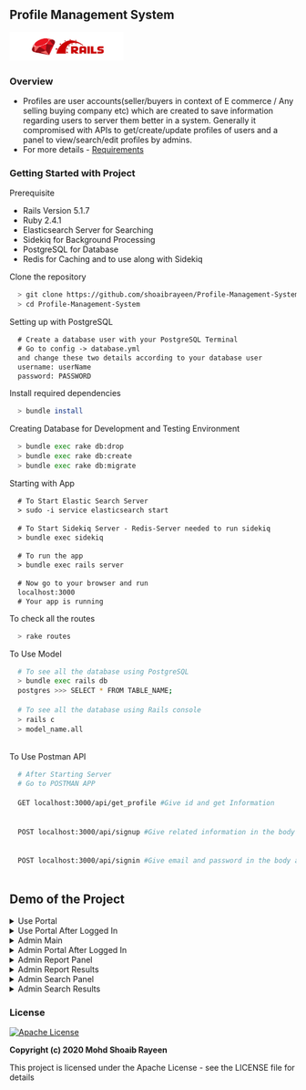 ## Profile Management System
<img src="/images/made_with_ror.jpeg" width="200" height="50">


### Overview
- Profiles are user accounts(seller/buyers in context of E commerce / Any selling buying company etc) which are created to save information regarding users to server them better in a system. Generally it compromised with APIs to get/create/update profiles of users and a panel to view/search/edit profiles by admins.
- For more details - [Requirements](./requirement.md)

### Getting Started with Project
Prerequisite
- Rails Version 5.1.7
- Ruby 2.4.1
- Elasticsearch Server for Searching
- Sidekiq for Background Processing
- PostgreSQL for Database
- Redis for Caching and to use along with Sidekiq


Clone the repository
```sh
  > git clone https://github.com/shoaibrayeen/Profile-Management-System
  > cd Profile-Management-System
```
Setting up with PostgreSQL
```
  # Create a database user with your PostgreSQL Terminal
  # Go to config -> database.yml
  and change these two details according to your database user
  username: userName
  password: PASSWORD
```

Install required dependencies
```sh
  > bundle install
```

Creating Database for Development and Testing Environment
```sh
  > bundle exec rake db:drop
  > bundle exec rake db:create
  > bundle exec rake db:migrate
```

Starting with App
```
  # To Start Elastic Search Server
  > sudo -i service elasticsearch start
  
  # To Start Sidekiq Server - Redis-Server needed to run sidekiq
  > bundle exec sidekiq
  
  # To run the app
  > bundle exec rails server
  
  # Now go to your browser and run
  localhost:3000
  # Your app is running
```
To check all the routes
```sh
  > rake routes
```

To Use Model
```sh
  # To see all the database using PostgreSQL
  > bundle exec rails db
  postgres >>> SELECT * FROM TABLE_NAME;
  
  # To see all the database using Rails console
  > rails c
  > model_name.all
  
```

To Use Postman API
```sh
  # After Starting Server
  # Go to POSTMAN APP
  
  GET localhost:3000/api/get_profile #Give id and get Information
  
  
  POST localhost:3000/api/signup #Give related information in the body and it'd validate accordingly
  
  
  POST localhost:3000/api/signin #Give email and password in the body and it'd validate accordingly
  
```

## Demo of the Project
<details>
<summary>Use Portal</summary>

<img src="/images/user_main.png">
</details>	

<details>
<summary>Use Portal After Logged In</summary>

<img src="/images/user_portal.png">
</details>	

<details>
<summary>Admin Main</summary>

<img src="/images/admin_main.png">
</details>	

<details>
<summary>Admin Portal After Logged In</summary>

<img src="/images/admin_portal.png">
</details>	

<details>
<summary>Admin Report Panel</summary>

<img src="/images/admin_report.png">
</details>	

<details>
<summary>Admin Report Results</summary>

<img src="/images/admin_report_result.png">
</details>	

<details>
<summary>Admin Search Panel</summary>

<img src="/images/admin_search.png">
</details>	

<details>
<summary>Admin Search Results</summary>

<img src="/images/admin_search_result.png">
</details>	



### License
[![Apache License](https://img.shields.io/badge/license-Apache-brightgreen.svg)](http://www.apache.org/licenses/)

**Copyright (c) 2020 Mohd Shoaib Rayeen**

This project is licensed under the Apache License - see the LICENSE file for details
